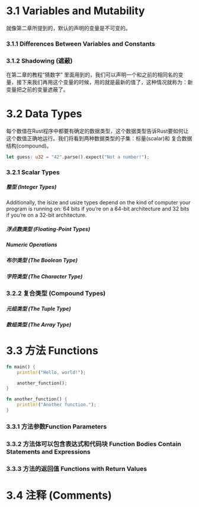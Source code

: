 
# 3.1 Variables and Mutability
就像第二章所提到的，默认的声明的变量是不可变的。
### 3.1.1 Differences Between Variables and Constants
### 3.1.2 Shadowing (遮蔽)
在第二章的教程“猜数字” 里面用到的，我们可以声明一个和之前的相同名的变量，接下来我们再用这个变量的时候，用的就是最新的值了，这种情况就称为：新变量把之前的变量遮蔽了。

# 3.2 Data Types
每个数值在Rust程序中都要有确定的数据类型，这个数据类型告诉Rust要如何让这个数值正确地运行。我们将看到两种数据类型的子集：标量(scalar)和 复合数据结构(compound)。
```rust
let guess: u32 = "42".parse().expect("Not a number!");
```

### 3.2.1 Scalar Types

##### 整型 (Integer Types) 
Additionally, the isize and usize types depend on the kind of computer your program is running on: 64 bits if you’re on a 64-bit architecture and 32 bits if you’re on a 32-bit architecture.

##### 浮点数类型 (Floating-Point Types)

##### Numeric Operations

##### 布尔类型 (The Boolean Type) 

##### 字符类型 (The Character Type) 

### 3.2.2 复合类型 (Compound Types) 

##### 元组类型 (The Tuple Type) 

##### 数组类型 (The Array Type)


# 3.3 方法 Functions

```rust
fn main() {
    println!("Hello, world!");

    another_function();
}

fn another_function() {
    println!("Another function.");
}
```

### 3.3.1 方法参数Function Parameters


### 3.3.2 方法体可以包含表达式和代码块 Function Bodies Contain Statements and Expressions


### 3.3.3 方法的返回值 Functions with Return Values


# 3.4 注释 (Comments)










